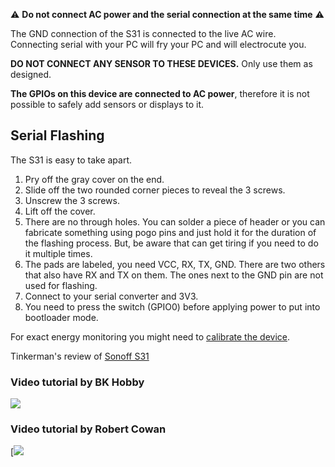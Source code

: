 ⚠️️️ **Do not connect AC power and the serial connection at the same time** ️️️⚠️️️

The GND connection of the S31 is connected to the live AC wire. Connecting serial with your PC will fry your PC and will electrocute you. 

**DO NOT CONNECT ANY SENSOR TO THESE DEVICES.** Only use them as designed. 

**The GPIOs on this device are connected to AC power**, therefore it is not possible to safely add sensors or displays to it. 

## Serial Flashing
The S31 is easy to take apart.
1. Pry off the gray cover on the end.
2. Slide off the two rounded corner pieces to reveal the 3 screws.
3. Unscrew the 3 screws.
4. Lift off the cover.
5. There are no through holes.  You can solder a piece of header or you can fabricate something using pogo pins and just hold it for the duration of the flashing process.  But, be aware that can get tiring if you need to do it multiple times.
6. The pads are labeled, you need VCC, RX, TX, GND.  There are two others that also have RX and TX on them.  The ones next to the GND pin are not used for flashing.
7. Connect to your serial converter and 3V3.
8. You need to press the switch (GPIO0) before applying power to put into bootloader mode.

For exact energy monitoring you might need to [calibrate the device](../Power-Monitoring-Calibration.md).

Tinkerman's review of [Sonoff S31](http://tinkerman.cat/sonoff-s31-now-serious/)

### Video tutorial by BK Hobby
[![](http://img.youtube.com/vi/kKtLKjI4wA0/0.jpg)](http://www.youtube.com/watch?v=kKtLKjI4wA0 "")

### Video tutorial by Robert Cowan
[![](https://youtu.be/IvfiLcHMekQ "")
